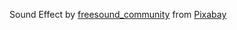 Sound Effect by <a href="https://pixabay.com/users/freesound_community-46691455/?utm_source=link-attribution&utm_medium=referral&utm_campaign=music&utm_content=36568">freesound_community</a> from <a href="https://pixabay.com//?utm_source=link-attribution&utm_medium=referral&utm_campaign=music&utm_content=36568">Pixabay</a>